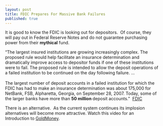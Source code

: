 ```yaml
---
layout: post
title: FDIC Prepares For Massive Bank Failures
published: true
---
```

<p><span>It is good to know the FDIC is looking out for depositors.  Of course, they will pay out in Federal Reserve Notes and do not guarantee purchasing power from their <strong>mythical</strong> fund.</span></p>
<p><span>“The largest insured institutions are growing increasingly complex. The proposed rule would help facilitate an insurance determination and dramatically improve access to depositor funds if one of these institutions were to fail. The proposed rule is intended to allow the deposit operations of a failed institution to be continued on the day following failure. ...<br/><br/> The largest number of deposit accounts in a failed institution for which the FDIC has had to make an insurance determination was about 175,000 for NetBank, FSB, Alpharetta, Georgia, on September 28, 2007. Today, some of the larger banks have more than <strong>50 million </strong>deposit accounts.”  <a href="http://www.fdic.gov/news/news/financial/2008/fil08002.html#body" target="_blank">FDIC</a></span></p>
<p><span>There is an alternative.  As the current system continues its implosion alternatives will become more attractive. Watch this video for an Introduction to <a href="http://www.mygoldmoney.com/">GoldMoney</a>.</span><br />
<object width="480" height="385" data="http://www.youtube.com/v/E1dG9bhcSes&amp;hl=en&amp;fs=1" type="application/x-shockwave-flash"><param name="allowFullScreen" value="true" /><param name="allowscriptaccess" value="always" /><param name="src" value="http://www.youtube.com/v/E1dG9bhcSes&amp;hl=en&amp;fs=1" /><param name="allowfullscreen" value="true" /></object></p>
